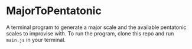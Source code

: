 # MajorToPentatonic
A terminal program to generate a major scale and the available pentatonic scales to improvise with. To run the program, clone this repo and run `main.js` in your terminal.
